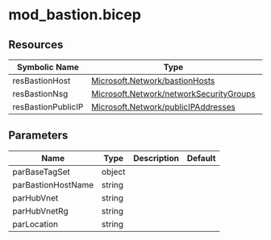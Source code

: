 # mod_bastion.bicep

## Resources

| Symbolic Name | Type | Description |
| --- | --- | --- |
| resBastionHost | [Microsoft.Network/bastionHosts](https://learn.microsoft.com/en-us/azure/templates/microsoft.network/bastionhosts) |  |
| resBastionNsg | [Microsoft.Network/networkSecurityGroups](https://learn.microsoft.com/en-us/azure/templates/microsoft.network/networksecuritygroups) |  |
| resBastionPublicIP | [Microsoft.Network/publicIPAddresses](https://learn.microsoft.com/en-us/azure/templates/microsoft.network/publicipaddresses) |  |

## Parameters

| Name | Type | Description | Default |
| --- | --- | --- | --- |
| parBaseTagSet | object |  |  |
| parBastionHostName | string |  |  |
| parHubVnet | string |  |  |
| parHubVnetRg | string |  |  |
| parLocation | string |  |  |
